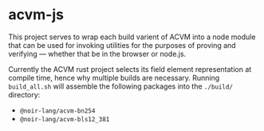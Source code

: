 # acvm-js

This project serves to wrap each build varient of ACVM into a node module that can be used for invoking utilities for the purposes of proving and verifying — whether that be in the browser or node.js.

Currently the ACVM rust project selects its field element representation at compile time, hence why multiple builds are necessary. Running `build_all.sh` will assemble the following packages into the `./build/` directory:

- `@noir-lang/acvm-bn254`
- `@noir-lang/acvm-bls12_381`
